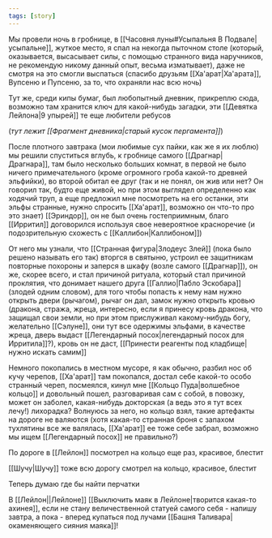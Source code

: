 ```yaml
---
tags: [story]
---
```


Мы провели ночь в гробнице, в [[Часовня луны#Усыпальня В Подвале|усыпальне]], жуткое место, я спал на некогда пыточном столе (который, оказывается, высасывает силы, с помощью странного вида наручников, не рекомендую никому данный опыт, весьма изматывает), даже не смотря на это смогли выспаться (спасибо друзьям [[Ха'арат|Ха'арата]], Вупсеню и Пупсеню, за то, что охраняли нас всю ночь)

Тут же, среди кипы бумаг, был любопытный дневник, прикреплю сюда, возможно там хранится ключ для какой-нибудь загадки, эти [[Девятка Лейлона|9 упырей]] те еще любители ребусов

(*тут лежит [[Фрагмент дневника|старый кусок пергамента]]*)

После плотного завтрака (мои любимые сух пайки, как же я их люблю) мы решили спуститься вглубь, к гробнице самого [[Драгнар|Драгнара]], там было несколько больших комнат, в первой не было ничего примечательного (кроме огромного гроба какой-то древней эльфийки), во второй обитал ее друг (так и не понял, он жив или нет? Он говорил так, будто еще живой, но при этом выглядел определенно как ходячий труп, а еще предложил мне посмотреть на его останки, эти эльфы странные, нужно спросить [[Ха'арат]], возможно он что-то про это знает) [[Эриндор]], он не был очень гостеприимным, благо [[Ирритил]] договорился используя свое невероятное красноречие (и подозрительную схожесть с [[Каллибон|Каллибоном]])

От него мы узнали, что [[Странная фигура|Злодеус Злей]] (пока было решено называть его так) вторгся в святыню, устроил ее защитникам повторные похороны и заперся в шкафу (возле самого [[Драгнар]]), он же, скорее всего, и стал причиной ритуала, который стал причиной проклятия, что донимает нашего друга [[Галлио|Пабло Эскобара]] (злодей одним словом), для того чтобы попасть к нему нам нужно открыть двери (рычагом), рычаг он дал, замок нужно открыть кровью (дракона, стража, жреца, интересно, если я принесу кровь дракона, что защищал свои земли, но при этом прислуживал какому-нибудь богу, желательно [[Сэлуне]], они тут все одержимы эльфами, в качестве жреца, дверь выдаст [[Легендарный посох|легендарный посох для Ирритила]]?), кровь он не даст, [[Принести реагенты под кладбище|нужно искать самим]]

Немного покопались в местном мусоре, я как обычно, разбил нос об кучу черепов, [[Ха'арат]] там покопался, достал себе какой-то особо странный череп, посмеялся, кинул мне [[Кольцо Пуда|волшебное кольцо]] и довольный пошел, разговаривая сам с собой, в повозку, может он заболел, какая-нибудь докторская (а ведь это я тут всех лечу!) лихорадка? Волнуюсь за него, но кольцо взял, такие артефакты на дороге не валяются (хотя какая-то странная броня с запахом тухлятины все же валялась, [[Ха'арат]] ее тоже себе забрал, возможно мы ищем [[Легендарный посох]] не правильно?)

По дороге в [[Лейлон]] посмотрел на кольцо еще раз, красивое, блестит

[[Шучу|Шучу]] тоже всю дорогу смотрел на кольцо, красивое, блестит

Теперь думаю где бы найти перчатки

В [[Лейлон||Лейлоне]] [[Выключить маяк в Лейлоне|творится какая-то ахинея]], если не стану величественной статуей самого себя - напишу завтра, а пока - вперед купаться под лучами [[Башня Таливара|окаменяющего сияния маяка]]!
